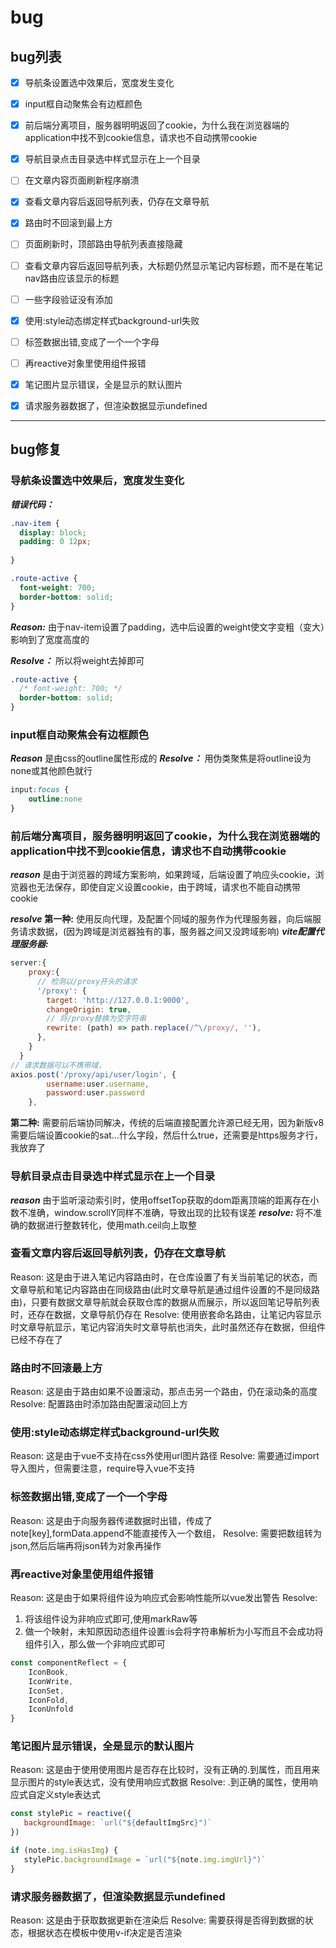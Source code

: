 
# bug

## bug列表
- [x] 导航条设置选中效果后，宽度发生变化
- [x] input框自动聚焦会有边框颜色
- [x] 前后端分离项目，服务器明明返回了cookie，为什么我在浏览器端的application中找不到cookie信息，请求也不自动携带cookie
- [x] 导航目录点击目录选中样式显示在上一个目录
- [ ] 在文章内容页面刷新程序崩溃
- [x] 查看文章内容后返回导航列表，仍存在文章导航
- [x] 路由时不回滚到最上方
- [ ] 页面刷新时，顶部路由导航列表直接隐藏
- [ ] 查看文章内容后返回导航列表，大标题仍然显示笔记内容标题，而不是在笔记nav路由应该显示的标题
- [ ] 一些字段验证没有添加
- [x] 使用:style动态绑定样式background-url失败
- [ ] 标签数据出错,变成了一个一个字母
- [ ] 再reactive对象里使用组件报错
- [x] 笔记图片显示错误，全是显示的默认图片
- [x] 请求服务器数据了，但渲染数据显示undefined


---
## bug修复
### 导航条设置选中效果后，宽度发生变化
***错误代码：***
```css
.nav-item {
  display: block;
  padding: 0 12px;
  
}

.route-active {
  font-weight: 700;
  border-bottom: solid;
}
```
***Reason:***
由于nav-item设置了padding，选中后设置的weight使文字变粗（变大）影响到了宽度高度的

***Resolve：***
所以将weight去掉即可

```css
.route-active {
  /* font-weight: 700; */
  border-bottom: solid;
}
```

### input框自动聚焦会有边框颜色

***Reason***
是由css的outline属性形成的
***Resolve：***
用伪类聚焦是将outline设为none或其他颜色就行
```css
input:focus {
    outline:none
}
```


### 前后端分离项目，服务器明明返回了cookie，为什么我在浏览器端的application中找不到cookie信息，请求也不自动携带cookie

***reason***
是由于浏览器的跨域方案影响，如果跨域，后端设置了响应头cookie，浏览器也无法保存，即使自定义设置cookie，由于跨域，请求也不能自动携带cookie

***resolve***
**第一种:** 使用反向代理，及配置个同域的服务作为代理服务器，向后端服务请求数据，(因为跨域是浏览器独有的事，服务器之间又没跨域影响)
***vite配置代理服务器:***
```js
server:{
    proxy:{
      // 检测以/proxy开头的请求
      '/proxy': {
        target: 'http://127.0.0.1:9000',
        changeOrigin: true,
        // 将/proxy替换为空字符串
        rewrite: (path) => path.replace(/^\/proxy/, ''),
      },
    }
  }
// 请求数据可以不携带域，
axios.post('/proxy/api/user/login', {
        username:user.username,
        password:user.password
    }, 

```

**第二种:** 需要前后端协同解决，传统的后端直接配置允许源已经无用，因为新版v8需要后端设置cookie的sat...什么字段，然后什么true，还需要是https服务才行，我放弃了



### 导航目录点击目录选中样式显示在上一个目录

***reason***
由于监听滚动索引时，使用offsetTop获取的dom距离顶端的距离存在小数不准确，window.scrollY同样不准确，导致出现的比较有误差
***resolve:***
将不准确的数据进行整数转化，使用math.ceil向上取整

### 查看文章内容后返回导航列表，仍存在文章导航

Reason:
这是由于进入笔记内容路由时，在仓库设置了有关当前笔记的状态，而文章导航和笔记内容路由在同级路由(此时文章导航是通过组件设置的不是同级路由)，只要有数据文章导航就会获取仓库的数据从而展示，所以返回笔记导航列表时，还存在数据，文章导航仍存在
Resolve:
使用嵌套命名路由，让笔记内容显示时文章导航显示，笔记内容消失时文章导航也消失，此时虽然还存在数据，但组件已经不存在了

### 路由时不回滚最上方
Reason:
这是由于路由如果不设置滚动，那点击另一个路由，仍在滚动条的高度
Resolve:
配置路由时添加路由配置滚动回上方

### 使用:style动态绑定样式background-url失败

Reason:
这是由于vue不支持在css外使用url图片路径
Resolve:
需要通过import导入图片，但需要注意，require导入vue不支持

###  标签数据出错,变成了一个一个字母

Reason:
这是由于向服务器传递数据时出错，传成了note[key],formData.append不能直接传入一个数组，
Resolve:
需要把数组转为json,然后后端再将json转为对象再操作

###  再reactive对象里使用组件报错
Reason:
这是由于如果将组件设为响应式会影响性能所以vue发出警告
Resolve:
1. 将该组件设为非响应式即可,使用markRaw等
2. 做一个映射，未知原因动态组件设置:is会将字符串解析为小写而且不会成功将组件引入，那么做一个非响应式即可
```js
const componentReflect = {
    IconBook,
    IconWrite,
    IconSet,
    IconFold,
    IconUnfold
}
```


### 笔记图片显示错误，全是显示的默认图片
Reason:
这是由于使用使用图片是否存在比较时，没有正确的.到属性，而且用来显示图片的style表达式，没有使用响应式数据
Resolve:
.到正确的属性，使用响应式自定义style表达式
 ```js
const stylePic = reactive({
    backgroundImage: `url("${defaultImgSrc}")`
})

if (note.img.isHasImg) {
    stylePic.backgroundImage = `url("${note.img.imgUrl}")`
}
```

### 请求服务器数据了，但渲染数据显示undefined
Reason:
这是由于获取数据更新在渲染后
Resolve:
需要获得是否得到数据的状态，根据状态在模板中使用v-if决定是否渲染








